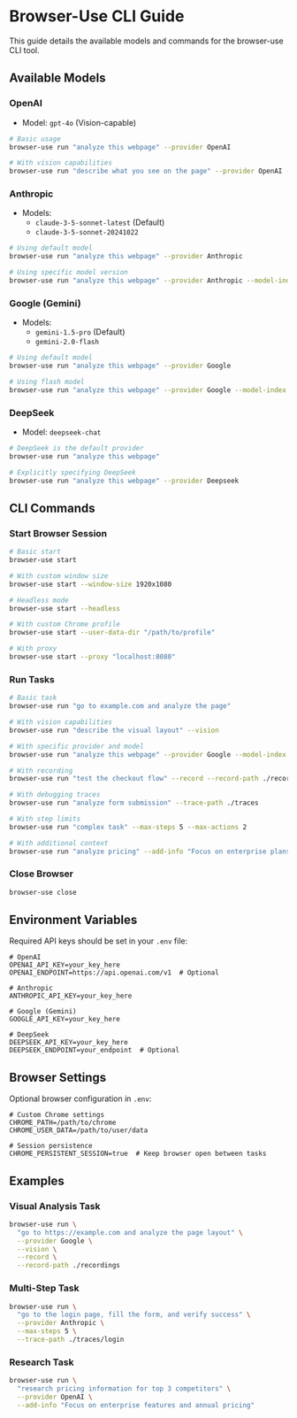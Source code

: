 # Browser-Use CLI Guide

This guide details the available models and commands for the browser-use CLI tool.

## Available Models

### OpenAI
- Model: `gpt-4o` (Vision-capable)
```bash
# Basic usage
browser-use run "analyze this webpage" --provider OpenAI

# With vision capabilities
browser-use run "describe what you see on the page" --provider OpenAI --vision
```

### Anthropic
- Models:
  - `claude-3-5-sonnet-latest` (Default)
  - `claude-3-5-sonnet-20241022`
```bash
# Using default model
browser-use run "analyze this webpage" --provider Anthropic

# Using specific model version
browser-use run "analyze this webpage" --provider Anthropic --model-index 1
```

### Google (Gemini)
- Models:
  - `gemini-1.5-pro` (Default)
  - `gemini-2.0-flash`
```bash
# Using default model
browser-use run "analyze this webpage" --provider Google

# Using flash model
browser-use run "analyze this webpage" --provider Google --model-index 1
```

### DeepSeek
- Model: `deepseek-chat`
```bash
# DeepSeek is the default provider
browser-use run "analyze this webpage"

# Explicitly specifying DeepSeek
browser-use run "analyze this webpage" --provider Deepseek
```

## CLI Commands

### Start Browser Session
```bash
# Basic start
browser-use start

# With custom window size
browser-use start --window-size 1920x1080

# Headless mode
browser-use start --headless

# With custom Chrome profile
browser-use start --user-data-dir "/path/to/profile"

# With proxy
browser-use start --proxy "localhost:8080"
```

### Run Tasks
```bash
# Basic task
browser-use run "go to example.com and analyze the page"

# With vision capabilities
browser-use run "describe the visual layout" --vision

# With specific provider and model
browser-use run "analyze this webpage" --provider Google --model-index 1

# With recording
browser-use run "test the checkout flow" --record --record-path ./recordings

# With debugging traces
browser-use run "analyze form submission" --trace-path ./traces

# With step limits
browser-use run "complex task" --max-steps 5 --max-actions 2

# With additional context
browser-use run "analyze pricing" --add-info "Focus on enterprise plans"
```

### Close Browser
```bash
browser-use close
```

## Environment Variables

Required API keys should be set in your `.env` file:
```env
# OpenAI
OPENAI_API_KEY=your_key_here
OPENAI_ENDPOINT=https://api.openai.com/v1  # Optional

# Anthropic
ANTHROPIC_API_KEY=your_key_here

# Google (Gemini)
GOOGLE_API_KEY=your_key_here

# DeepSeek
DEEPSEEK_API_KEY=your_key_here
DEEPSEEK_ENDPOINT=your_endpoint  # Optional
```

## Browser Settings

Optional browser configuration in `.env`:
```env
# Custom Chrome settings
CHROME_PATH=/path/to/chrome
CHROME_USER_DATA=/path/to/user/data

# Session persistence
CHROME_PERSISTENT_SESSION=true  # Keep browser open between tasks
```

## Examples

### Visual Analysis Task
```bash
browser-use run \
  "go to https://example.com and analyze the page layout" \
  --provider Google \
  --vision \
  --record \
  --record-path ./recordings
```

### Multi-Step Task
```bash
browser-use run \
  "go to the login page, fill the form, and verify success" \
  --provider Anthropic \
  --max-steps 5 \
  --trace-path ./traces/login
```

### Research Task
```bash
browser-use run \
  "research pricing information for top 3 competitors" \
  --provider OpenAI \
  --add-info "Focus on enterprise features and annual pricing"
``` 